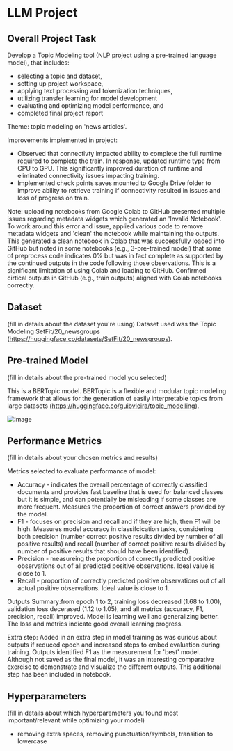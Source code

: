 # LLM Project

## Overall Project Task
Develop a Topic Modeling tool (NLP project using a pre-trained language model), that includes: 
- selecting a topic and dataset,
- setting up project workspace,
- applying text processing and tokenization techniques,
- utilizing transfer learning for model development
- evaluating and optimizing model performance, and
- completed final project report

Theme: topic modeling on 'news articles'. 

Improvements implemented in project:
-  Observed that connectivty impacted ability to complete the full runtime required to complete the train. In response, updated runtime type from CPU to GPU. This significantly improved duration of runtime and eliminated connectivity issues impacting training.
-  Implemented check points saves mounted to Google Drive folder to improve ability to retrieve training if connectivity resulted in issues and loss of progress on train.
  
Note: uploading notebooks from Google Colab to GitHub presented multiple issues regarding metadata widgets which generated an 'Invalid Notebook'. To work around this error and issue, applied various code to remove metadata widgets and 'clean' the notebook while maintaining the outputs. This generated a clean notebook in Colab that was successfully loaded into GitHub but noted in some notebooks (e.g., 3-pre-trained model) that some of preprocess code indicates 0% but was in fact complete as supported by the continued outputs in the code following those observations. This is a significant limitation of using Colab and loading to GitHub. Confirmed cirtical outputs in GitHub (e.g., train outputs) aligned with Colab notebooks correctly.

## Dataset
(fill in details about the dataset you're using)
Dataset used was the Topic Modeling SetFit/20_newsgroups (https://huggingface.co/datasets/SetFit/20_newsgroups).

## Pre-trained Model
(fill in details about the pre-trained model you selected)

This is a BERTopic model. BERTopic is a flexible and modular topic modeling framework that allows for the generation of easily interpretable topics from large datasets (https://huggingface.co/guibvieira/topic_modelling). 

![image](https://github.com/user-attachments/assets/e8f8d756-38dd-4f16-9207-440a3c32db87)


## Performance Metrics
(fill in details about your chosen metrics and results)

Metrics selected to evaluate performance of model:
- Accuracy - indicates the overall percentage of correctly classified documents and provides fast baseline that is used for balanced classes but it is simple, and can potentially be misleading if some classes are more frequent. Measures the proportion of correct answers provided by the model.
- F1 - focuses on precision and recall and if they are high, then F1 will be high. Measures model accuracy in classifcication tasks, considering both precision (number correct positive results divided by number of all positive results) and recall (number of correct positive results divided by number of positive results that should have been identified).
- Precision - measureing the proportion of correctly predicted positive observations out of all predicted positive observations. Ideal value is close to 1.
- Recall - proportion of correctly predicted positive observations out of all actual positive observations. Ideal value is close to 1.

Outputs Summary:from epoch 1 to 2, training loss decreased (1.68 to 1.00), validation loss decerased (1.12 to 1.05), and all metrics (accuracy, F1, precision, recall) improved. Model is learning well and generalizing better. The loss and metrics indicate good overall learning progress. 

Extra step: 
Added in an extra step in model training as was curious about outputs if reduced epoch and increased steps to embed evaluation during training. Outputs identified F1 as the measurement for 'best' model. Although not saved as the final model, it was an interesting comparative exercise to demonstrate and visualize the different outputs. This additional step has been included in notebook.

## Hyperparameters
(fill in details about which hyperparemeters you found most important/relevant while optimizing your model)

- removing extra spaces, removing punctuation/symbols, transition to lowercase

